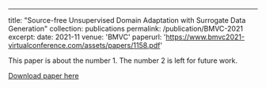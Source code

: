 ---
title: "Source-free Unsupervised Domain Adaptation with Surrogate Data Generation"
collection: publications
permalink: /publication/BMVC-2021
excerpt: 
date: 2021-11
venue: 'BMVC'
paperurl: 'https://www.bmvc2021-virtualconference.com/assets/papers/1158.pdf'

This paper is about the number 1. The number 2 is left for future work.

[Download paper here](http://academicpages.github.io/files/paper1.pdf)
